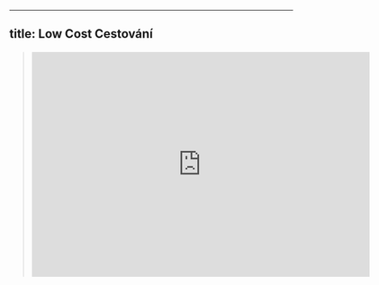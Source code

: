 
---
title: Low Cost Cestování
---
<blockquote class="embedly-card"><h4><a href="https://www.couchsurfing.com/">  </a></h4>
<blockquote class="embedly-card"><h4><a href="https://www.couchsurfing.com/">  </a>
</blockquote>
<iframe src="https://www.couchsurfing.com/" style="border:0px #ffffff none;" name="myiFrame" scrolling="no" frameborder="1" marginheight="0px" marginwidth="0px" height="400px" width="600px" allowfullscreen></iframe>
